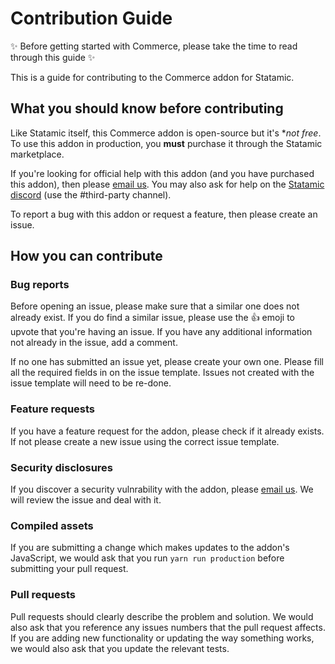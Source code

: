 # Contribution Guide

✨ Before getting started with Commerce, please take the time to read through this guide ✨

This is a guide for contributing to the Commerce addon for Statamic.

## What you should know before contributing

Like Statamic itself, this Commerce addon is open-source but it's **not free*. To use this addon in production, you **must** purchase it through the Statamic marketplace.

If you're looking for official help with this addon (and you have purchased this addon), then please [email us](mailto:hello@doublethree.digital). You may also ask for help on the [Statamic discord](https://statamic.com/disocrd) (use the #third-party channel).

To report a bug with this addon or request a feature, then please create an issue.

## How you can contribute

### Bug reports

Before opening an issue, please make sure that a similar one does not already exist. If you do find a similar issue, please use the 👍 emoji to upvote that you're having an issue. If you have any additional information not already in the issue, add a comment.

If no one has submitted an issue yet, please create your own one. Please fill all the required fields in on the issue template. Issues not created with the issue template will need to be re-done.

### Feature requests

If you have a feature request for the addon, please check if it already exists. If not please create a new issue using the correct issue template.

### Security disclosures

If you discover a security vulnrability with the addon, please [email us](mailto:hello@doublethree.digital). We will review the issue and deal with it.

### Compiled assets

If you are submitting a change which makes updates to the addon's JavaScript, we would ask that you run `yarn run production` before submitting your pull request.

### Pull requests

Pull requests should clearly describe the problem and solution. We would also ask that you reference any issues numbers that the pull request affects. If you are adding new functionality or updating the way something works, we would also ask that you update the relevant tests.
